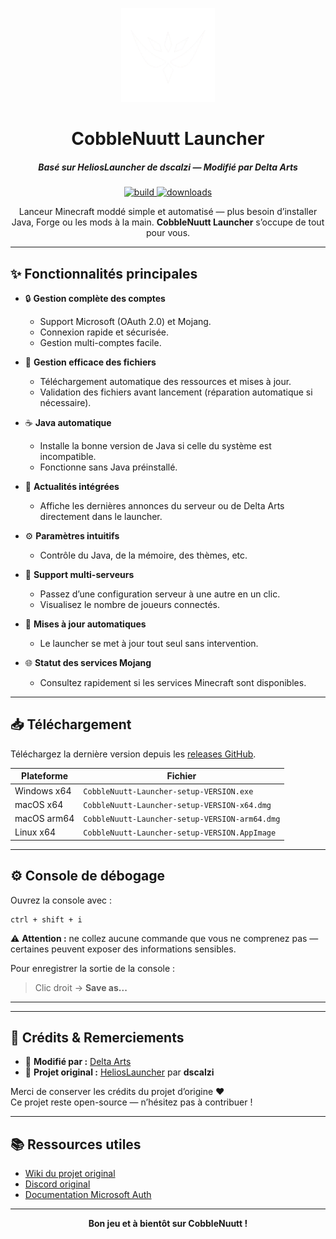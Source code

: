 <p align="center"><img src="./app/assets/images/icon.png" width="150px" height="150px" alt="CobbleNuutt Launcher"></p>

<h1 align="center">CobbleNuutt Launcher</h1>

<em><h5 align="center">Basé sur HeliosLauncher de dscalzi — Modifié par Delta Arts</h5></em>

<p align="center">
<a href="https://github.com/Deltaartsstudio/cobblenuuttLauncher/actions">
<img src="https://img.shields.io/github/actions/workflow/status/Deltaartsstudio/cobblenuuttLauncher/build.yml?branch=master&style=for-the-badge" alt="build">
</a>
<a href="https://github.com/Deltaartsstudio/cobblenuuttLauncher/releases">
<img src="https://img.shields.io/github/downloads/Deltaartsstudio/cobblenuuttLauncher/total.svg?style=for-the-badge" alt="downloads">
</a>
</p>

<p align="center">
Lanceur Minecraft moddé simple et automatisé — plus besoin d’installer Java, Forge ou les mods à la main.  
<b>CobbleNuutt Launcher</b> s’occupe de tout pour vous.
</p>

---

## ✨ Fonctionnalités principales

- 🔒 **Gestion complète des comptes**
  - Support Microsoft (OAuth 2.0) et Mojang.
  - Connexion rapide et sécurisée.
  - Gestion multi-comptes facile.

- 📂 **Gestion efficace des fichiers**
  - Téléchargement automatique des ressources et mises à jour.
  - Validation des fichiers avant lancement (réparation automatique si nécessaire).

- ☕ **Java automatique**
  - Installe la bonne version de Java si celle du système est incompatible.
  - Fonctionne sans Java préinstallé.

- 📰 **Actualités intégrées**
  - Affiche les dernières annonces du serveur ou de Delta Arts directement dans le launcher.

- ⚙️ **Paramètres intuitifs**
  - Contrôle du Java, de la mémoire, des thèmes, etc.

- 🧭 **Support multi-serveurs**
  - Passez d’une configuration serveur à une autre en un clic.
  - Visualisez le nombre de joueurs connectés.

- 🔁 **Mises à jour automatiques**
  - Le launcher se met à jour tout seul sans intervention.

- 🌐 **Statut des services Mojang**
  - Consultez rapidement si les services Minecraft sont disponibles.

---

## 📥 Téléchargement

Téléchargez la dernière version depuis les [releases GitHub](https://github.com/Deltaartsstudio/cobblenuuttLauncher/releases).

| Plateforme | Fichier |
| ----------- | -------- |
| Windows x64 | `CobbleNuutt-Launcher-setup-VERSION.exe` |
| macOS x64 | `CobbleNuutt-Launcher-setup-VERSION-x64.dmg` |
| macOS arm64 | `CobbleNuutt-Launcher-setup-VERSION-arm64.dmg` |
| Linux x64 | `CobbleNuutt-Launcher-setup-VERSION.AppImage` |

---


## ⚙️ Console de débogage

Ouvrez la console avec :

```text
ctrl + shift + i
```

⚠️ **Attention :** ne collez aucune commande que vous ne comprenez pas — certaines peuvent exposer des informations sensibles.

Pour enregistrer la sortie de la console :
> Clic droit → **Save as...**

---

---

## 🤝 Crédits & Remerciements

- 🎨 **Modifié par :** [Delta Arts](https://github.com/Deltaartsstudio)  
- 🧩 **Projet original :** [HeliosLauncher](https://github.com/dscalzi/HeliosLauncher) par **dscalzi**

Merci de conserver les crédits du projet d’origine ❤️  
Ce projet reste open-source — n’hésitez pas à contribuer !

---

## 📚 Ressources utiles

- [Wiki du projet original](https://github.com/dscalzi/HeliosLauncher/wiki)
- [Discord original](https://discord.gg/zNWUXdt)
- [Documentation Microsoft Auth](https://github.com/dscalzi/HeliosLauncher/blob/master/docs/MicrosoftAuth.md)

---

<p align="center"><b>Bon jeu et à bientôt sur CobbleNuutt !</b></p>
